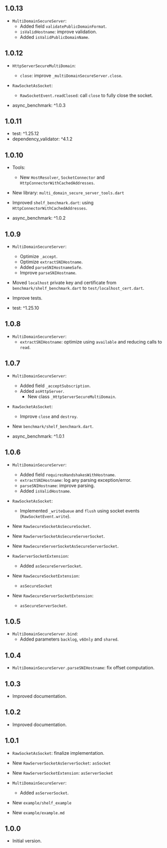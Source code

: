 ## 1.0.13

- `MultiDomainSecureServer`:
  - Added field `validatePublicDomainFormat`.
  - `isValidHostname`: improve validation.
  - Added `isValidPublicDomainName`.

## 1.0.12

- `HttpServerSecureMultiDomain`:
  - `close`: improve `_multiDomainSecureServer.close`.

- `RawSocketAsSocket`:
  - `RawSocketEvent.readClosed`: call `close` to fully close the socket.

- async_benchmark: ^1.0.3

## 1.0.11

- test: ^1.25.12
- dependency_validator: ^4.1.2

## 1.0.10

- Tools:
  - New `HostResolver`, `SocketConnector` and `HttpConnectorWithCachedAddresses`.

- New library: `multi_domain_secure_server_tools.dart`

- Improved `shelf_benchmark.dart`: using `HttpConnectorWithCachedAddresses`.

- async_benchmark: ^1.0.2

## 1.0.9

- `MultiDomainSecureServer`:
  - Optimize `_accept`.
  - Optimize `extractSNIHostname`.
  - Added `parseSNIHostnameSafe`.
  - Improve `parseSNIHostname`.

- Moved `localhost` private key and certificate
  from `benchmark/shelf_benchmark.dart` to `test/localhost_cert.dart`.

- Improve tests.

- test: ^1.25.10

## 1.0.8

- `MultiDomainSecureServer`:
  - `extractSNIHostname`: optimize using `available` and reducing calls to `read`.

## 1.0.7

- `MultiDomainSecureServer`:
  - Added field `_acceptSubscription`.
  - Added `asHttpServer`.
    - New class `_HttpServerSecureMultiDomain`.

- `RawSocketAsSocket`:
  - Improve `close` and `destroy`.

- New `benchmark/shelf_benchmark.dart`.

- async_benchmark: ^1.0.1

## 1.0.6

- `MultiDomainSecureServer`:
  - Added field `requiresHandshakesWithHostname`.
  - `extractSNIHostname`: log any parsing exception/error.
  - `parseSNIHostname`: improve parsing.
  - Added `isValidHostname`.

- `RawSocketAsSocket`:
  - Implemented `_writeQueue` and `flush` using socket events (`RawSocketEvent.write`).

- New `RawSecureSocketAsSecureSocket`.
- New `RawServerSocketAsSecureServerSocket`.
- New `RawSecureServerSocketAsSecureServerSocket`.

- `RawServerSocketExtension`:
  - Added `asSecureServerSocket`.

- New `RawSecureSocketExtension`:
  - `asSecureSocket`

- New `RawSecureServerSocketExtension`:
  - `asSecureServerSocket`.

## 1.0.5

- `MultiDomainSecureServer.bind`:
  - Added parameters `backlog`, `v6Only` and `shared`.

## 1.0.4

- `MultiDomainSecureServer.parseSNIHostname`: fix offset computation.

## 1.0.3

- Improved documentation.

## 1.0.2

- Improved documentation.

## 1.0.1

- `RawSocketAsSocket`: finalize implementation.

- New `RawServerSocketAsServerSocket`: `asSocket`
- New `RawServerSocketExtension`: `asServerSocket`

- `MultiDomainSecureServer`:
  - Added `asServerSocket`.

- New `example/shelf_example`
- New `example/example.md`

## 1.0.0

- Initial version.
